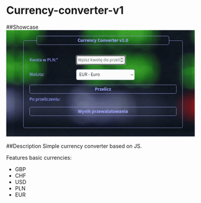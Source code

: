 # Currency-converter-v1

##Showcase
![HowToUse](https://github.com/Speecter/Currency-converter-v1/blob/master/images/demo.gif)

##Description
Simple currency converter based on JS. 

Features basic currencies:
- GBP
- CHF
- USD
- PLN
- EUR
